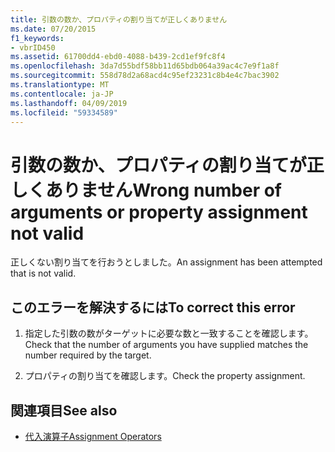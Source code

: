 ```yaml
---
title: 引数の数か、プロパティの割り当てが正しくありません
ms.date: 07/20/2015
f1_keywords:
- vbrID450
ms.assetid: 61700dd4-ebd0-4088-b439-2cd1ef9fc8f4
ms.openlocfilehash: 3da7d55bdf58bb11d65bdb064a39ac4c7e9f1a8f
ms.sourcegitcommit: 558d78d2a68acd4c95ef23231c8b4e4c7bac3902
ms.translationtype: MT
ms.contentlocale: ja-JP
ms.lasthandoff: 04/09/2019
ms.locfileid: "59334589"
---
```

# <a name="wrong-number-of-arguments-or-property-assignment-not-valid"></a><span data-ttu-id="aafc6-102">引数の数か、プロパティの割り当てが正しくありません</span><span class="sxs-lookup"><span data-stu-id="aafc6-102">Wrong number of arguments or property assignment not valid</span></span>
<span data-ttu-id="aafc6-103">正しくない割り当てを行おうとしました。</span><span class="sxs-lookup"><span data-stu-id="aafc6-103">An assignment has been attempted that is not valid.</span></span>  
  
## <a name="to-correct-this-error"></a><span data-ttu-id="aafc6-104">このエラーを解決するには</span><span class="sxs-lookup"><span data-stu-id="aafc6-104">To correct this error</span></span>  
  
1. <span data-ttu-id="aafc6-105">指定した引数の数がターゲットに必要な数と一致することを確認します。</span><span class="sxs-lookup"><span data-stu-id="aafc6-105">Check that the number of arguments you have supplied matches the number required by the target.</span></span>  
  
2. <span data-ttu-id="aafc6-106">プロパティの割り当てを確認します。</span><span class="sxs-lookup"><span data-stu-id="aafc6-106">Check the property assignment.</span></span>  
  
## <a name="see-also"></a><span data-ttu-id="aafc6-107">関連項目</span><span class="sxs-lookup"><span data-stu-id="aafc6-107">See also</span></span>

- [<span data-ttu-id="aafc6-108">代入演算子</span><span class="sxs-lookup"><span data-stu-id="aafc6-108">Assignment Operators</span></span>](../../visual-basic/language-reference/operators/assignment-operators.md)

